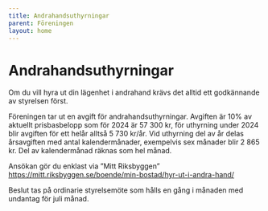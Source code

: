 ```yaml
---
title: Andrahandsuthyrningar
parent: Föreningen
layout: home
---
```


# Andrahandsuthyrningar

Om du vill hyra ut din lägenhet i andrahand krävs det alltid ett godkännande av styrelsen först.  

Föreningen tar ut en avgift för andrahandsuthyrningar. Avgiften är 10% av aktuellt prisbasbelopp som för 2024 är 57 300 kr, för uthyrning under 2024 blir avgiften för ett helår alltså 5 730 kr/år. Vid uthyrning del av år delas årsavgiften med antal kalendermånader, exempelvis sex månader blir 2 865 kr. Del av kalendermånad räknas som hel månad.  

Ansökan gör du enklast via ”Mitt Riksbyggen” https://mitt.riksbyggen.se/boende/min-bostad/hyr-ut-i-andra-hand/  

Beslut tas på ordinarie styrelsemöte som hålls en gång i månaden med undantag för juli månad.  